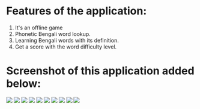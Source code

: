  # Features of the application:
 1. It's an offline game
 2. Phonetic Bengali word lookup.
 3. Learning Bengali words with its definition.
 4. Get a score with the word difficulty level.

# Screenshot of this application added below:


![](images/1.jpg)
![](images/2.jpg)
![](images/3.jpg)
![](images/result_right.jpg)
![](images/next_enable.jpg)
![](images/c.jpg)
![](images/wrong_word.jpg)
![](images/wrong_msg.jpg)
![](images/quit_msg.jpg)
![](images/total.jpg)
